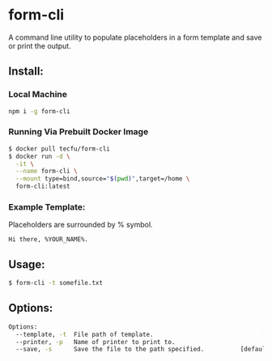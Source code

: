 # form-cli

A command line utility to populate placeholders in a form template and 
save or print the output.

## Install: 

### Local Machine

```sh
npm i -g form-cli
```

### Running Via Prebuilt Docker Image

```sh
$ docker pull tecfu/form-cli
$ docker run -d \
  -it \
  --name form-cli \
  --mount type=bind,source="$(pwd)",target=/home \
  form-cli:latest
```

### Example Template:

Placeholders are surrounded by % symbol.

```
Hi there, %YOUR_NAME%.
```

## Usage:

```sh
$ form-cli -t somefile.txt 
```

## Options:

```sh
Options:
  --template, -t  File path of template.                              [required]
  --printer, -p   Name of printer to print to.
  --save, -s      Save the file to the path specified.          [default: false]
```
